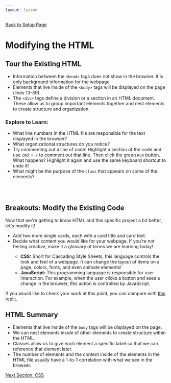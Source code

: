 ```yaml
---
layout: lesson
---
```


<a href="../">Back to Setup Page</a>

# Modifying the HTML

## Tour the Existing HTML

- Information between the `<head>` tags does not show in the browser. It is only background information for the webpage.
- Elements that live inside of the `<body>` tags will be displayed on the page (lines 13-39).
- The `<div>` tags define a division or a section in an HTML document. These allow us to group important elements together and nest elements to create structure and organization.

### Explore to Learn:

- What line numbers in the HTML file are responsible for the text displayed in the browser?
- What organizational structures do you notice?
- Try commenting out a line of code! Highlight a section of the code and use `cmd + /` to comment out that line. Then click the green `Run` button. What happens? Highlight it again and use the same keyboard shortcut to undo it!
- What might be the purpose of the `class` that appears on some of the elements?
<br>
<br>

<div class="try-it-new">
  <h2>Breakouts: Modify the Existing Code</h2>
  <p>Now that we're getting to know HTML and this specific project a bit better, let's modify it!</p>
  <ul>
    <li>Add two more single cards, each with a card title and card text.</li>
    <li>Decide what content you would like for your webpage. If you're not feeling creative, make it a glossary of terms we are learning today!</li>
    <ul>
      <li><strong>CSS:</strong> Short for Cascading Style Sheets, this language controls the look and feel of a webpage. It can change the layout of items on a page, colors, fonts, and even animate elements!</li>
      <li><strong>JavaScript:</strong> This programming language is responsible for user interaction. For example, when the user clicks a button and sees a change in the browser, this action is controlled by JavaScript.</li>
    </ul>
  </ul>

  <p>If you would like to check your work at this point, you can compare with <a target="blank" href="https://replit.com/@turingschool/mezcla-checkpoint-1#style.css">this replit.</a></p>
</div>

## HTML Summary

- Elements that live inside of the `body` tags will be displayed on the page.
- We can nest elements inside of other elements to create structure within the HTML.
- Classes allow us to give each element a specific label so that we can reference that element later.
- The number of elements and the content inside of the elements in the HTML file usually have a 1-to-1 correlation with what we see in the browser.

<a href="../css">Next Section: CSS</a>
